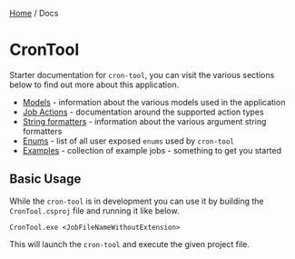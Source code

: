 [Home](/README.md) / Docs

# CronTool
Starter documentation for `cron-tool`, you can visit the various sections below to find out more about this application.

- [Models](/docs/models/README.md) - information about the various models used in the application
- [Job Actions](/docs/job-actions/README.md) - documentation around the supported action types
- [String formatters](/docs/string-formatters/README.md) - information about the various argument string formatters
- [Enums](/docs/enums/README.md) - list of all user exposed `enums` used by `cron-tool`
- [Examples](/docs/examples/README.md) - collection of example jobs - something to get you started

## Basic Usage
While the `cron-tool` is in development you can use it by building the `CronTool.csproj` file and running it like below.

```shell
CronTool.exe <JobFileNameWithoutExtension>
```

This will launch the `cron-tool` and execute the given project file.

<!--(Rn.BuildScriptHelper){
	"version": "1.0.106",
	"replace": false
}(END)-->